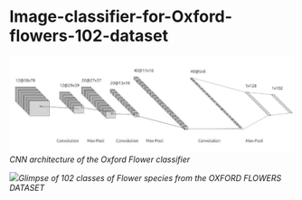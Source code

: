 # Image-classifier-for-Oxford-flowers-102-dataset

![](network.JPG)*CNN architecture of the Oxford Flower classifier*

![](download(1).png)*Glimpse of 102 classes of Flower species from the OXFORD FLOWERS DATASET*
